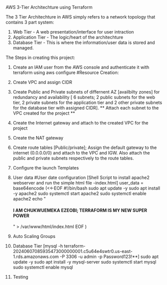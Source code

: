 AWS 3-Tier Architechture using Terraform

The 3 Tier Architechture in AWS simply refers to a network topology that contains 3 part system:
1. Web Tier - A web presentation/interface for user intraction
2. Application Tier - The logic/heart of the architechture
3. Database Tier - This is where the information/user data is stored and managed.

The Steps in creating this project:
1. Create an IAM user from the AWS console and authenticate it with terraform using aws configure 
#Resource Creation:
2. Create VPC and assign CIDR 
3. Create Public and Private subnets of differnent AZ [availbilty zones] for redundancy and availability [ 6 subnets; 2 public subnets for the web tier, 2 private subnets for the application tier and 2 other private subnets for the database tier with assigned CIDR]. ** Attach each subnet to the VPC created for the project **
4. Create the Internet gateway and attach to the created VPC for the project
5. Create the NAT gateway
6. Create route tables [Public/private]; Assign the default gateway to the internet (0.0.0.0/0) and attach to the VPC and IGW. Also attach the public and private subnets respectively to the route tables.
7.  Configure the launch Templates
8. User data
#User date configuration [Shell Script to install apache2 webserver and run the simple html file -index.html]
  user_data = base64encode (<<-EOF
    #!/bin/bash
    sudo apt update -y
    sudo apt install -y apache2
    sudo systemctl start apache2
    sudo systemctl enable apache2
    echo "<html><body><h4>I AM CHUKWUEMEKA EZEOBI; TERRAFORM IS MY NEW SUPER POWER</h4></body></html>" > /var/www/html/index.html
  EOF
  )

9. Auto Scaling Groups
10. Database Tier [mysql -h terraform-20240607085935473000000001.c5u64e4swtr0.us-east-1.rds.amazonaws.com -P 3306 -u admin -p Password123!**]
sudo apt update -y
sudo apt install -y mysql-server
sudo systemctl start mysql
sudo systemctl enable mysql

11. Testing 